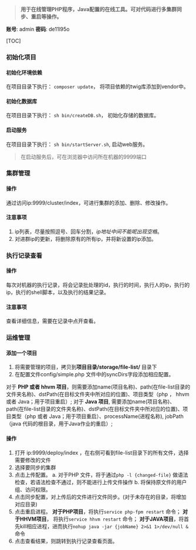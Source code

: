 > **用于在线管理PHP程序，Java配置的在线工具。可对代码进行多集群同步、重启等操作。**

**账号**: admin
**密码**: de11l95o

[TOC]

### 初始化项目
#### 初始化环境依赖
在项目目录下执行： `composer update`， 将项目依赖的twig库添加到vendor中。
#### 初始化数据库
在项目目录下执行： `sh bin/createDB.sh`， 初始化存储的数据库。
#### 启动服务
在项目目录下执行： `sh bin/startServer.sh`, 启动web服务。

>在启动服务后，可在浏览器中访问所在机器的9999端口

### 集群管理
#### 操作
通过访问ip:9999/cluster/index，可进行集群的添加、删除、修改操作。
#### 注意事项
1. ip列表，尽量按照逗号、回车分割，*ip地址中间不能呢出现空格*。
2. 对进群ip的更新，将删除原有的所有ip，并将新设置的ip添加。

### 执行记录查看
#### 操作
每次对机器的执行记录，将会记录批处理的id，执行的时间，执行人的ip，执行的ip，执行的shell脚本，以及执行的结果记录。
#### 注意事项
查看详细信息，需要在记录中点开查看。

### 运维管理
#### 添加一个项目
1. 将需要管理的项目，拷贝到**项目目录/storage/file-list/** 目录下
2. 在配置文件config/simple.php 文件中的syncDirs字段添加相应配置。

  对于 **PHP 或者 hhvm 项目**，则需要添加name(项目名称)、path(在file-list目录的文件夹名称)、dstPath(在目标文件夹中所对应的位置)、项目类型（php ， hhvm 或者 Java；用于项目重启）;
  对于 **Java 项目**, 需要添加name(项目名称)、path(在file-list目录的文件夹名称)、dstPath(在目标文件夹中所对应的位置)、项目类型（php 或者 Java；用于项目重启）、processName(进程名称), jobPath（java 代码的根目录，用于Java作业的重启）;

#### 操作
1. 打开 ip:9999/deploy/index ，在右侧可看到file-list目录下的所有文件，选择需要修改的文件
2. 选择要同步的集群
3. 点击上传配置。
	a. 对于PHP 文件，将于通过`php -l {changed-file}` 做语法检查，若语法检查不通过，则不能进行上传文件操作
	b. 将保持原文件的用户组、访问权限。
4. 点击同步配置，对上传后的文件进行文件同步。(对于未存在的目录，将增加对应目录)
5. 点击重启进程。
	**对于PHP项目**，将执行`service php-fpm restart`  命令；
	**对于HHVM项目**， 将执行`service hhvm restart` 命令；
	**对于JAVA项目**，将首先kill相应进程，进而执行`nohup java -jar {jobName} 2>&1 1>/dev/null &` 命令
6. 点击查看结果，则跳转到执行记录查看页面。
